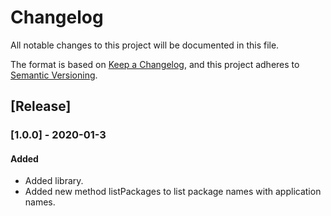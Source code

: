 # Changelog
All notable changes to this project will be documented in this file.

The format is based on [Keep a Changelog](https://keepachangelog.com/en/1.0.0/),
and this project adheres to [Semantic Versioning](https://semver.org/spec/v2.0.0.html).

## [Release]

### [1.0.0] - 2020-01-3
#### Added
- Added library.
- Added new method listPackages to list package names with application names.
